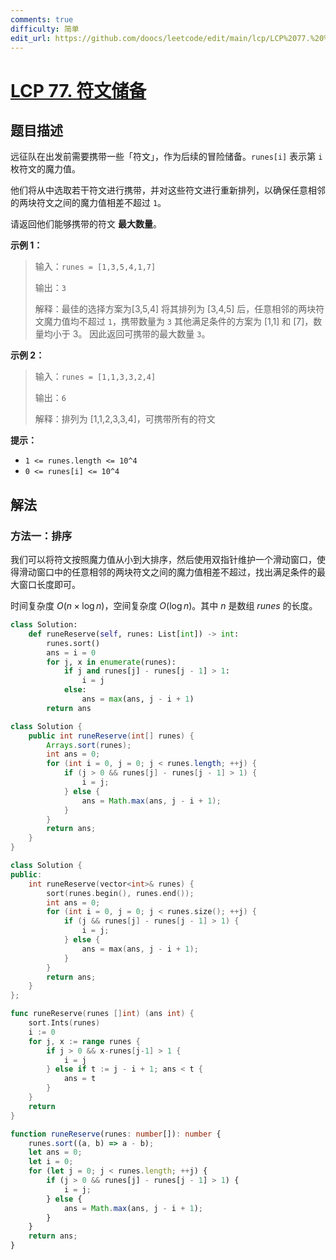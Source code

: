 ```yaml
---
comments: true
difficulty: 简单
edit_url: https://github.com/doocs/leetcode/edit/main/lcp/LCP%2077.%20%E7%AC%A6%E6%96%87%E5%82%A8%E5%A4%87/README.md
---
```


# [LCP 77. 符文储备](https://leetcode.cn/problems/W2ZX4X)

## 题目描述

<!-- 这里写题目描述 -->

远征队在出发前需要携带一些「符文」，作为后续的冒险储备。`runes[i]` 表示第 `i` 枚符文的魔力值。

他们将从中选取若干符文进行携带，并对这些符文进行重新排列，以确保任意相邻的两块符文之间的魔力值相差不超过 `1`。

请返回他们能够携带的符文 **最大数量**。

**示例 1：**

> 输入：`runes = [1,3,5,4,1,7]`
>
> 输出：`3`
>
> 解释：最佳的选择方案为[3,5,4]
> 将其排列为 [3,4,5] 后，任意相邻的两块符文魔力值均不超过 `1`，携带数量为 `3`
> 其他满足条件的方案为 [1,1] 和 [7]，数量均小于 3。
> 因此返回可携带的最大数量 `3`。

**示例 2：**

> 输入：`runes = [1,1,3,3,2,4]`
>
> 输出：`6`
>
> 解释：排列为 [1,1,2,3,3,4]，可携带所有的符文

**提示：**

-   `1 <= runes.length <= 10^4`
-   `0 <= runes[i] <= 10^4`

## 解法

### 方法一：排序

我们可以将符文按照魔力值从小到大排序，然后使用双指针维护一个滑动窗口，使得滑动窗口中的任意相邻的两块符文之间的魔力值相差不超过，找出满足条件的最大窗口长度即可。

时间复杂度 $O(n \times \log n)$，空间复杂度 $O(\log n)$。其中 $n$ 是数组 $runes$ 的长度。

<!-- tabs:start -->

```python
class Solution:
    def runeReserve(self, runes: List[int]) -> int:
        runes.sort()
        ans = i = 0
        for j, x in enumerate(runes):
            if j and runes[j] - runes[j - 1] > 1:
                i = j
            else:
                ans = max(ans, j - i + 1)
        return ans
```

```java
class Solution {
    public int runeReserve(int[] runes) {
        Arrays.sort(runes);
        int ans = 0;
        for (int i = 0, j = 0; j < runes.length; ++j) {
            if (j > 0 && runes[j] - runes[j - 1] > 1) {
                i = j;
            } else {
                ans = Math.max(ans, j - i + 1);
            }
        }
        return ans;
    }
}
```

```cpp
class Solution {
public:
    int runeReserve(vector<int>& runes) {
        sort(runes.begin(), runes.end());
        int ans = 0;
        for (int i = 0, j = 0; j < runes.size(); ++j) {
            if (j && runes[j] - runes[j - 1] > 1) {
                i = j;
            } else {
                ans = max(ans, j - i + 1);
            }
        }
        return ans;
    }
};
```

```go
func runeReserve(runes []int) (ans int) {
	sort.Ints(runes)
	i := 0
	for j, x := range runes {
		if j > 0 && x-runes[j-1] > 1 {
			i = j
		} else if t := j - i + 1; ans < t {
			ans = t
		}
	}
	return
}
```

```ts
function runeReserve(runes: number[]): number {
    runes.sort((a, b) => a - b);
    let ans = 0;
    let i = 0;
    for (let j = 0; j < runes.length; ++j) {
        if (j > 0 && runes[j] - runes[j - 1] > 1) {
            i = j;
        } else {
            ans = Math.max(ans, j - i + 1);
        }
    }
    return ans;
}
```

<!-- tabs:end -->

<!-- end -->
